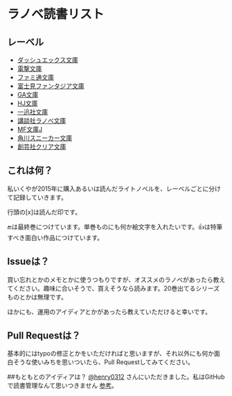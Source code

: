 # ラノベ読書リスト

## レーベル
* [ダッシュエックス文庫](https://github.com/ikunya/lightnovel/blob/master/dashxbunko.md)
* [電撃文庫](https://github.com/ikunya/lightnovel/blob/master/dengekibunko.md)
* [ファミ通文庫](https://github.com/ikunya/lightnovel/blob/master/famitsubunko.md)
* [富士見ファンタジア文庫](https://github.com/ikunya/lightnovel/blob/master/fujimi-fantasiabunko.md)
* [GA文庫](https://github.com/ikunya/lightnovel/blob/master/gabunko.md)
* [HJ文庫](https://github.com/ikunya/lightnovel/blob/master/hjbunko.md)
* [一迅社文庫](https://github.com/ikunya/lightnovel/blob/master/ichijinshabunko.md)
* [講談社ラノベ文庫](https://github.com/ikunya/lightnovel/blob/master/koudansha-lanovebunko.md)
* [MF文庫J](https://github.com/ikunya/lightnovel/blob/master/mfbunkoj.md)
* [角川スニーカー文庫](https://github.com/ikunya/lightnovel/blob/master/sneakerbunko.md)
* [創芸社クリア文庫](https://github.com/ikunya/lightnovel/blob/master/sougeishia-clearbunko.md)

## これは何？
私いくやが2015年に購入あるいは読んだライトノベルを、レーベルごとに分けて記録していきます。

行頭の[x]は読んだ印です。

:end:は最終巻につけています。単巻ものにも何か絵文字を入れたいです。:+1:は特筆すべき面白い作品につけています。

## Issueは？
買い忘れとかのメモとかに使うつもりですが、オススメのラノベがあったら教えてください。趣味に合いそうで、買えそうなら読みます。20巻出てるシリーズものとかは無理です。

ほかにも、運用のアイディアとかがあったら教えていただけると幸いです。

## Pull Requestは？
基本的にはtypoの修正とかをいただければと思いますが、それ以外にも何か面白そうな使いみちを思いついたら、Pull Requestしてみてください。

##もともとのアイディアは？
[@henry0312](https://github.com/henry0312/) さんにいただきました。私はGitHubで読書管理なんて思いつきません [参考](https://twitter.com/henry0312/status/621180783760248833)。
